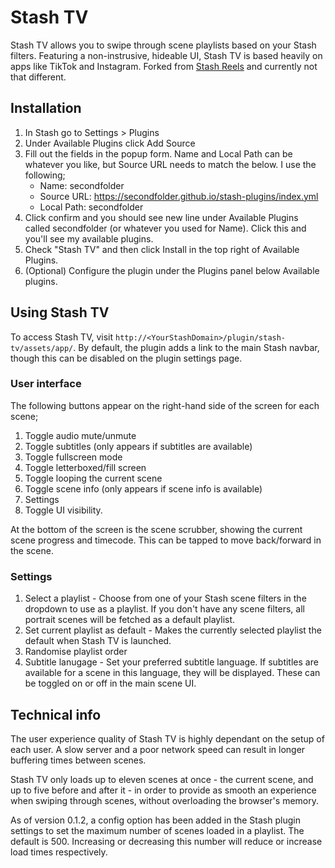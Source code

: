# Stash TV

Stash TV allows you to swipe through scene playlists based on your Stash filters. Featuring a non-instrusive, hideable UI, Stash TV is based heavily on apps like TikTok and Instagram. Forked from [Stash Reels](https://github.com/Valkyr-JS/StashReels) and currently not that different.

## Installation

1. In Stash go to Settings > Plugins
2. Under Available Plugins click Add Source
3. Fill out the fields in the popup form. Name and Local Path can be whatever you like, but Source URL needs to match the below. I use the following;
   - Name: secondfolder
   - Source URL: https://secondfolder.github.io/stash-plugins/index.yml
   - Local Path: secondfolder
4. Click confirm and you should see new line under Available Plugins called secondfolder (or whatever you used for Name). Click this and you'll see my available plugins.
5. Check "Stash TV" and then click Install in the top right of Available Plugins.
6. (Optional) Configure the plugin under the Plugins panel below Available plugins.

## Using Stash TV

To access Stash TV, visit `http://<YourStashDomain>/plugin/stash-tv/assets/app/`. By default, the plugin adds a link to the main Stash navbar, though this can be disabled on the plugin settings page.

### User interface

The following buttons appear on the right-hand side of the screen for each scene;

1. Toggle audio mute/unmute
2. Toggle subtitles (only appears if subtitles are available)
3. Toggle fullscreen mode
4. Toggle letterboxed/fill screen
5. Toggle looping the current scene
6. Toggle scene info (only appears if scene info is available)
7. Settings
8. Toggle UI visibility.

At the bottom of the screen is the scene scrubber, showing the current scene progress and timecode. This can be tapped to move back/forward in the scene.

### Settings

1. Select a playlist - Choose from one of your Stash scene filters in the dropdown to use as a playlist. If you don't have any scene filters, all portrait scenes will be fetched as a default playlist.
2. Set current playlist as default - Makes the currently selected playlist the default when Stash TV is launched.
3. Randomise playlist order
4. Subtitle lanugage - Set your preferred subtitle language. If subtitles are available for a scene in this language, they will be displayed. These can be toggled on or off in the main scene UI.

## Technical info

The user experience quality of Stash TV is highly dependant on the setup of each user. A slow server and a poor network speed can result in longer buffering times between scenes.

Stash TV only loads up to eleven scenes at once - the current scene, and up to five before and after it - in order to provide as smooth an experience when swiping through scenes, without overloading the browser's memory.

As of version 0.1.2, a config option has been added in the Stash plugin settings to set the maximum number of scenes loaded in a playlist. The default is 500. Increasing or decreasing this number will reduce or increase load times respectively.
